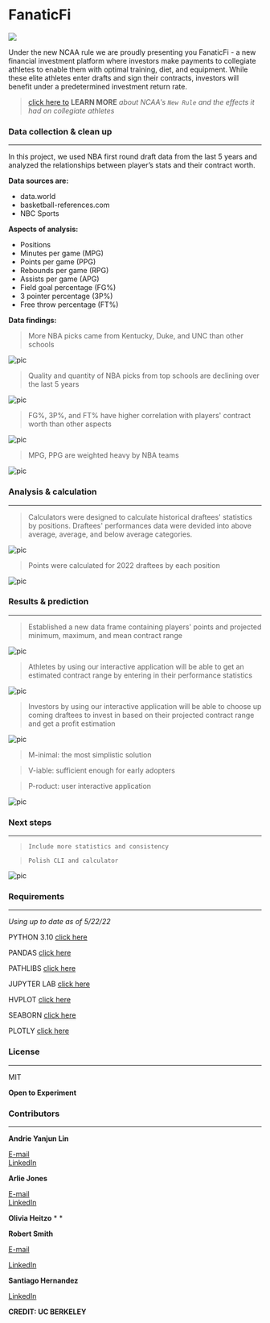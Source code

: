 # FanaticFi  

 ![](images/header.png)

Under the new NCAA rule we are proudly presenting you FanaticFi - a new financial investment platform where investors make payments to collegiate athletes to enable them with optimal training, diet, and equipment. While these elite athletes enter drafts and sign their contracts, investors will benefit under a predetermined investment return rate.

>[click here  to](https://www.boston.com/sports/college-sports/2021/07/01/ncaa-paying-athletes-rules)  **LEARN MORE** *about NCAA's  ` New Rule ` and the effects it had on collegiate athletes*

### Data collection & clean up
---
In this project, we used NBA first round draft data from the last 5 years and analyzed the relationships between player’s stats and their contract worth. 

**Data sources are:**

* data.world
* basketball-references.com
* NBC Sports

**Aspects of analysis:**

* Positions
* Minutes per game (MPG)
* Points per game (PPG)
* Rebounds per game (RPG)
* Assists per game (APG)
* Field goal percentage (FG%)
* 3 pointer percentage (3P%)
* Free throw percentage (FT%)

**Data findings:**

>More NBA picks came from Kentucky, Duke, and UNC than other schools

![pic](images/school.png)

>Quality and quantity of NBA picks from top schools are declining over the last 5 years

![pic](images/picks.png)

>FG%, 3P%, and FT% have higher correlation with players' contract worth than other aspects

![pic](images/correlation.png)

>MPG, PPG are weighted heavy by NBA teams

![pic](images/radar.png)

### Analysis & calculation
---
>Calculators were designed to calculate historical draftees' statistics by positions. Draftees' performances data were devided into above average, average, and below average categories.

![pic](images/calc.png)

>Points were calculated for 2022 draftees by each position

![pic](images/points.png)

### Results & prediction
---
>Established a new data frame containing players' points and projected minimum, maximum, and mean contract range

![pic](images/results.png)

>Athletes by using our interactive application will be able to get an estimated contract range by entering in their performance statistics

![pic](images/player.png)

>Investors by using our interactive application will be able to choose up coming draftees to invest in based on their projected contract range and get a profit estimation

![pic](images/investor.png)

>M-inimal: the most simplistic solution

>V-iable: sufficient enough for early adopters

>P-roduct: user interactive application

![pic](images/product.png)

### Next steps
---
>`Include more statistics and consistency`

>`Polish CLI and calculator`

![pic](images/next.png)

 
### Requirements
---
 *Using up to date as of 5/22/22*
 
 PYTHON 3.10 [click here](https://www.python.org/downloads/)

PANDAS [click here](https://pandas.pydata.org/pandas-docs/stable/getting_started/install.html)

PATHLIBS [click here](https://pypi.org/project/pathlib/)

JUPYTER LAB [click here](https://jupyterlab.readthedocs.io/en/stable/getting_started/installation.html)

HVPLOT [click here](https://hvplot.holoviz.org/developer_guide/index.html)

SEABORN [click here](https://seaborn.pydata.org/installing.html)

PLOTLY [click here](https://plotly.com/python/getting-started/)
 

### License
---

MIT

**Open to Experiment**

### Contributors
---
**Andrie Yanjun Lin**

[E-mail](yanjun.lin.andrie@gmail.com)    
[LinkedIn](https://www.linkedin.com/in/yanjun-linked)

**Arlie Jones**

[E-mail](arliejones98@gmail.com)   
[LinkedIn](https://www.linkedin.com/in/arlie-jones-020092159/)

**Olivia Heitzo**
* 
* 

**Robert Smith**

[E-mail](brprod8@gmail.com)   

[LinkedIn](https://www.linkedin.com/in/robert-smith-7539a7233/)


**Santiago Hernandez**

[LinkedIn](https://www.linkedin.com/in/robert-smith-7539a7233/)

**CREDIT: UC BERKELEY**

